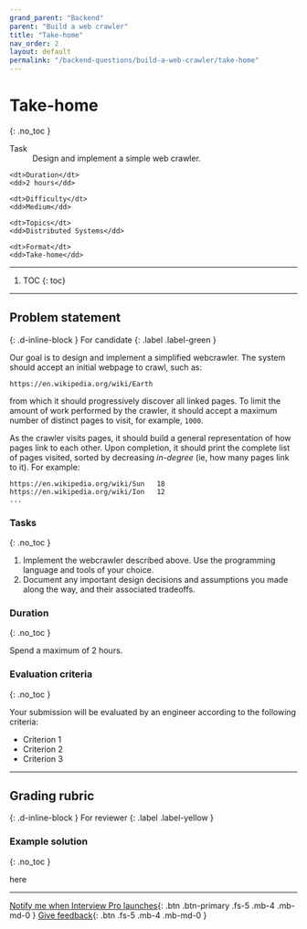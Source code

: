 ```yaml
---
grand_parent: "Backend"
parent: "Build a web crawler"
title: "Take-home"
nav_order: 2
layout: default
permalink: "/backend-questions/build-a-web-crawler/take-home"
---
```



# Take-home
{: .no_toc }

<dl>
    <dt>Task</dt>
    <dd>Design and implement a simple web crawler.</dd>

    <dt>Duration</dt>
    <dd>2 hours</dd>

    <dt>Difficulty</dt>
    <dd>Medium</dd>

    <dt>Topics</dt>
    <dd>Distributed Systems</dd>

    <dt>Format</dt>
    <dd>Take-home</dd>
</dl>


--- 


1. TOC
{: toc}


---


## Problem statement
{: .d-inline-block } 
For candidate 
{: .label .label-green }


Our goal is to design and implement a simplified webcrawler. The system should accept an initial webpage to crawl, such as:

```
https://en.wikipedia.org/wiki/Earth
```

from which it should progressively discover all linked pages. To limit the amount of work performed by the crawler, it should accept a maximum number of distinct pages to visit, for example, `1000`.

As the crawler visits pages, it should build a general representation of how pages link to each other. Upon completion, it should print the complete list of pages visited, sorted by decreasing *in-degree* (ie, how many pages link to it). For example:

```
https://en.wikipedia.org/wiki/Sun   18
https://en.wikipedia.org/wiki/Ion   12
...
```

### Tasks
{: .no_toc }

1. Implement the webcrawler described above. Use the programming language and tools of your choice. 
2. Document any important design decisions and assumptions you made along the way, and their associated tradeoffs.



### Duration
{: .no_toc }

Spend a maximum of 2 hours.


### Evaluation criteria
{: .no_toc }

Your submission will be evaluated by an engineer according to the following criteria:

* Criterion 1
* Criterion 2
* Criterion 3


---


## Grading rubric
{: .d-inline-block } 
For reviewer
{: .label .label-yellow }


### Example solution
{: .no_toc }

here


--- 


[Notify me when Interview Pro launches](https://notify-form){: .btn .btn-primary .fs-5 .mb-4 .mb-md-0 }
[Give feedback](https://feedback-form){: .btn .fs-5 .mb-4 .mb-md-0 }
